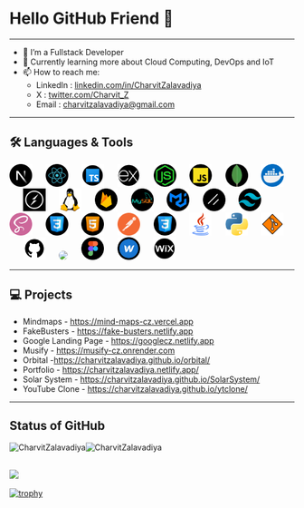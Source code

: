 # Hello GitHub Friend 👋

***

- 🔭 I’m a Fullstack Developer
- 🌱 Currently learning more about Cloud Computing, DevOps and IoT
- 📫 How to reach me:
  - LinkedIn : <a href='https://www.linkedin.com/in/charvit-zalavadiya-1b34b3243/'>linkedin.com/in/CharvitZalavadiya</a>
  - X : <a href='https://twitter.com/Charvit_Z'>twitter.com/Charvit_Z</a>
  - Email : charvitzalavadiya@gmail.com

***

## 🛠 Languages & Tools

<span><img src="next.png" width='40px' heigth='20px'>&nbsp;&nbsp;&nbsp;&nbsp;&nbsp;</span>
<span><img src="react.png" width='40px' heigth='20px'>&nbsp;&nbsp;&nbsp;&nbsp;&nbsp;</span>
<span><img src="typescript.png" width='40px' heigth='20px'>&nbsp;&nbsp;&nbsp;&nbsp;&nbsp;</span>
<span><img src="express-js.png" width='40px' heigth='20px'>&nbsp;&nbsp;&nbsp;&nbsp;&nbsp;</span>
<span><img src="node-js.png" width='40px' heigth='20px'>&nbsp;&nbsp;&nbsp;&nbsp;&nbsp;</span>
<span><img src="javascript.png" width='40px' heigth='20px'>&nbsp;&nbsp;&nbsp;&nbsp;&nbsp;</span>
<span><img src="mongo.png" width='40px' heigth='20px'>&nbsp;&nbsp;&nbsp;&nbsp;&nbsp;</span>
<span><img src="docker.png" width='40px' heigth='20px'>&nbsp;&nbsp;&nbsp;&nbsp;&nbsp;</span>
<span><img src="socketio.png" width='40px' heigth='20px'>&nbsp;&nbsp;&nbsp;&nbsp;&nbsp;</span>
<span><img src="linux.png" width='40px' heigth='20px'>&nbsp;&nbsp;&nbsp;&nbsp;&nbsp;</span>
<span><img src="firebase.png" width='40px' heigth='20px'>&nbsp;&nbsp;&nbsp;&nbsp;&nbsp;</span>
<span><img src="mysql.png" width='40px' heigth='20px'>&nbsp;&nbsp;&nbsp;&nbsp;&nbsp;</span>
<span><img src="mui.png" width='40px' heigth='20px'>&nbsp;&nbsp;&nbsp;&nbsp;&nbsp;</span>
<span><img src="image.png" width='40px' heigth='20px'>&nbsp;&nbsp;&nbsp;&nbsp;&nbsp;</span>
<span><img src="tailwind-css.png" width='40px' heigth='20px'>&nbsp;&nbsp;&nbsp;&nbsp;&nbsp;</span>
<span><img src="sass (1).png" width='40px' heigth='20px'>&nbsp;&nbsp;&nbsp;&nbsp;&nbsp;</span>
<span><img src="css.png" width='40px' heigth='20px'>&nbsp;&nbsp;&nbsp;&nbsp;&nbsp;</span>
<span><img src="html.png" width='40px' heigth='20px'>&nbsp;&nbsp;&nbsp;&nbsp;&nbsp;</span>
<span><img src="postman-api.png" width='40px' heigth='20px'>&nbsp;&nbsp;&nbsp;&nbsp;&nbsp;</span>
<span><img src="css.png" width='40px' heigth='20px'>&nbsp;&nbsp;&nbsp;&nbsp;&nbsp;</span>
<span><img src="java.png" width='40px' heigth='20px'>&nbsp;&nbsp;&nbsp;&nbsp;&nbsp;</span>
<span><img src="python.png" width='40px' heigth='20px'>&nbsp;&nbsp;&nbsp;&nbsp;&nbsp;</span>
<span><img src="git.png" width='40px' heigth='20px'>&nbsp;&nbsp;&nbsp;&nbsp;&nbsp;</span>
<span><img src="github.png" width='40px' heigth='20px'>&nbsp;&nbsp;&nbsp;&nbsp;&nbsp;</span>
<span><img src="cler.png" width='40px' heigth='20px' style="border-radius: 50%">&nbsp;&nbsp;&nbsp;&nbsp;&nbsp;</span>
<span><img src="figma.png" width='40px' heigth='20px'>&nbsp;&nbsp;&nbsp;&nbsp;&nbsp;</span>
<span><img src="webflow.png" width='40px' heigth='20px'>&nbsp;&nbsp;&nbsp;&nbsp;&nbsp;</span>
<span><img src="wix.png" width='40px' heigth='20px'>&nbsp;&nbsp;&nbsp;&nbsp;&nbsp;</span>

***

## 💻 Projects

- Mindmaps - https://mind-maps-cz.vercel.app
- FakeBusters - https://fake-busters.netlify.app
- Google Landing Page - https://googlecz.netlify.app
- Musify - https://musify-cz.onrender.com
- Orbital -https://charvitzalavadiya.github.io/orbital/
- Portfolio -  https://charvitzalavadiya.netlify.app/
- Solar System - https://charvitzalavadiya.github.io/SolarSystem/
- YouTube Clone - https://charvitzalavadiya.github.io/ytclone/

***

## Status of GitHub

<p><img align="left" src="https://github-readme-stats.vercel.app/api/top-langs?username=CharvitZalavadiya&theme=blue-green&show_icons=true&locale=en&layout=compact" alt="CharvitZalavadiya" /></p>

<img align="left" src="https://github-readme-stats.vercel.app/api?username=CharvitZalavadiya&theme=blue-green&show_icons=true&locale=en" alt="CharvitZalavadiya" /><br/>


<br>![](https://github-readme-streak-stats.herokuapp.com/?user=CharvitZalavadiya&theme=blue-green&hide_border=false)<br/>

[![trophy](https://github-profile-trophy.vercel.app/?username=CharvitZalavadiya&theme=monokai&row=1&column=7&margin-w=15)](https://github.com/ryo-ma/github-profile-trophy)<br>
